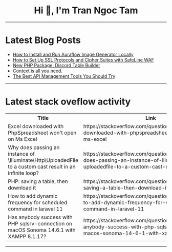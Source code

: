 <h1 align="center">Hi 👋, I'm Tran Ngoc Tam</h1>

---

# Latest Blog Posts 
<!-- BLOG-POST-LIST:START -->
- [How to Install and Run Auraflow Image Generator Locally](https://dev.to/nodeshiftcloud/how-to-install-and-run-auraflow-image-generator-locally-1652)
- [How to Set Up SSL Protocols and Cipher Suites with SafeLine WAF](https://dev.to/lulu_liu_c90f973e2f954d7f/how-to-set-up-ssl-protocols-and-cipher-suites-with-safeline-waf-314i)
- [New PHP Package: Discord Table Builder](https://dev.to/smitmartijn/new-php-package-discord-table-builder-2chk)
- [Context is all you need.](https://dev.to/szymonst/context-is-all-you-need-1k8a)
- [The Best API Management Tools You Should Try](https://dev.to/cyanspray/the-best-api-management-tools-you-should-try-2iec)
<!-- BLOG-POST-LIST:END -->

---

# Latest stack oveflow activity
<table>
  <tr><th>Title</th><th>Link</th></tr>
  <!-- STACKOVERFLOW:START --><tr><td>Excel downloaded with PhpSpreadsheet won&#39;t open on Ms Excel</td><td>https://stackoverflow.com/questions/78981765/excel-downloaded-with-phpspreadsheet-wont-open-on-ms-excel</td></tr><tr><td>Why does passing an instance of \Illuminate\Http\UploadedFile to a custom cast result in an infinite loop?</td><td>https://stackoverflow.com/questions/78981587/why-does-passing-an-instance-of-illuminate-http-uploadedfile-to-a-custom-cast-r</td></tr><tr><td>PHP: saving a table, then download it</td><td>https://stackoverflow.com/questions/78981581/php-saving-a-table-then-download-it</td></tr><tr><td>How to add dynamic frequency for scheduled command in laravel 11</td><td>https://stackoverflow.com/questions/78981497/how-to-add-dynamic-frequency-for-scheduled-command-in-laravel-11</td></tr><tr><td>Has anybody success with PHP sqlsrv-connection on macOS Sonoma 14.6.1 with XAMPP 8.1.17?</td><td>https://stackoverflow.com/questions/78981415/has-anybody-success-with-php-sqlsrv-connection-on-macos-sonoma-14-6-1-with-xampp</td></tr><!-- STACKOVERFLOW:END -->
</table>

---


